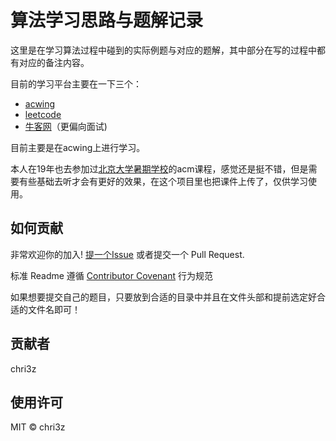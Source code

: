 # 算法学习思路与题解记录

这里是在学习算法过程中碰到的实际例题与对应的题解，其中部分在写的过程中都有对应的备注内容。

目前的学习平台主要在一下三个：
- [acwing]( https://www.acwing.com/)
- [leetcode](https://leetcode-cn.com/?utm_source=LCUS&amp;utm_medium=banner_redirect&amp;utm_campaign=transfer2china)
- [牛客网]( https://www.nowcoder.com/)（更偏向面试)

目前主要是在acwing上进行学习。

本人在19年也去参加过[北京大学暑期学校](http://acm.pku.edu.cn/summerschool/pku_acm_train.html)的acm课程，感觉还是挺不错，但是需要有些基础去听才会有更好的效果，在这个项目里也把课件上传了，仅供学习使用。

## 如何贡献

非常欢迎你的加入! [提一个Issue](https://github.com/chris3will/algorithmStudy/issues/new) 或者提交一个 Pull Request.

标准 Readme 遵循 [Contributor Covenant](http://contributor-covenant.org/version/1/3/0/) 行为规范

如果想要提交自己的题目，只要放到合适的目录中并且在文件头部和提前选定好合适的文件名即可！

## 贡献者

chri3z

## 使用许可

MIT © chri3z
